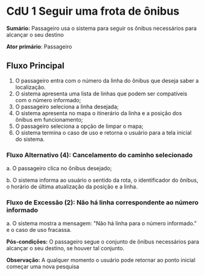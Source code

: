 # CdU 1 Seguir uma frota de ônibus

**Sumário:** Passageiro usa o sistema para seguir os ônibus necessários para alcançar o seu destino

**Ator primário**: Passageiro

## Fluxo Principal

1. O passageiro entra com o número da linha do ônibus que deseja saber a localização.
2. O sistema apresenta uma lista de linhas que podem ser compatíveis com o número informado;
3. O passageiro seleciona a linha desejada;
4. O sistema apresenta no mapa o itinerário da linha e a posição dos ônibus em funcionamento;
5. O passageiro seleciona a opção de limpar o mapa;
6. O sistema termina o caso de uso e retorna o usuário para a tela inicial do sistema.

### Fluxo Alternativo (4): Cancelamento do caminho selecionado

a. O passageiro clica no ônibus desejado;

b. O sistema informa ao usuário o sentido da rota, o identificador do ônibus, o horário de última atualização da posição e a linha.

### Fluxo de Excessão (2): Não há linha correspondente ao número informado

a. O sistema mostra a mensagem: "Não há linha para o número informado." e o caso de uso fracassa.

**Pós-condições:** O passageiro segue o conjunto de ônibus necessários para alcançar o seu destino, se houver tal conjunto.

**Observação:** A qualquer momento o usuário pode retornar ao ponto inicial começar uma nova pesquisa
